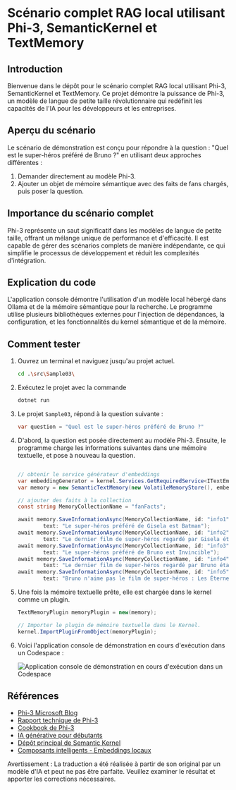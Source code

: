 # Scénario complet RAG local utilisant Phi-3, SemanticKernel et TextMemory

## Introduction

Bienvenue dans le dépôt pour le scénario complet RAG local utilisant Phi-3, SemanticKernel et TextMemory. Ce projet démontre la puissance de Phi-3, un modèle de langue de petite taille révolutionnaire qui redéfinit les capacités de l'IA pour les développeurs et les entreprises.

## Aperçu du scénario

Le scénario de démonstration est conçu pour répondre à la question : "Quel est le super-héros préféré de Bruno ?" en utilisant deux approches différentes :

1. Demander directement au modèle Phi-3.
2. Ajouter un objet de mémoire sémantique avec des faits de fans chargés, puis poser la question.

## Importance du scénario complet

Phi-3 représente un saut significatif dans les modèles de langue de petite taille, offrant un mélange unique de performance et d'efficacité. Il est capable de gérer des scénarios complets de manière indépendante, ce qui simplifie le processus de développement et réduit les complexités d'intégration.

## Explication du code

L'application console démontre l'utilisation d'un modèle local hébergé dans Ollama et de la mémoire sémantique pour la recherche. Le programme utilise plusieurs bibliothèques externes pour l'injection de dépendances, la configuration, et les fonctionnalités du kernel sémantique et de la mémoire.

## Comment tester

1. Ouvrez un terminal et naviguez jusqu'au projet actuel.

    ```bash
    cd .\src\Sample03\
    ```

1. Exécutez le projet avec la commande

    ```bash
    dotnet run
    ```

1. Le projet `Sample03`, répond à la question suivante :

    ```csharp
    var question = "Quel est le super-héros préféré de Bruno ?"
    ```

1. D'abord, la question est posée directement au modèle Phi-3. Ensuite, le programme charge les informations suivantes dans une mémoire textuelle, et pose à nouveau la question.

    ```csharp

    // obtenir le service générateur d'embeddings
    var embeddingGenerator = kernel.Services.GetRequiredService<ITextEmbeddingGenerationService>();
    var memory = new SemanticTextMemory(new VolatileMemoryStore(), embeddingGenerator);    

    // ajouter des faits à la collection
    const string MemoryCollectionName = "fanFacts";
    
    await memory.SaveInformationAsync(MemoryCollectionName, id: "info1", 
            text: "Le super-héros préféré de Gisela est Batman");
    await memory.SaveInformationAsync(MemoryCollectionName, id: "info2", 
            text: "Le dernier film de super-héros regardé par Gisela était Les Gardiens de la Galaxie Vol 3");
    await memory.SaveInformationAsync(MemoryCollectionName, id: "info3", 
            text: "Le super-héros préféré de Bruno est Invincible");
    await memory.SaveInformationAsync(MemoryCollectionName, id: "info4", 
            text: "Le dernier film de super-héros regardé par Bruno était Aquaman II");
    await memory.SaveInformationAsync(MemoryCollectionName, id: "info5", 
            text: "Bruno n'aime pas le film de super-héros : Les Éternels");    
    ```

1. Une fois la mémoire textuelle prête, elle est chargée dans le kernel comme un plugin.

    ```csharp
    TextMemoryPlugin memoryPlugin = new(memory);
    
    // Importer le plugin de mémoire textuelle dans le Kernel.
    kernel.ImportPluginFromObject(memoryPlugin);    
    ```

1. Voici l'application console de démonstration en cours d'exécution dans un Codespace :

    ![Application console de démonstration en cours d'exécution dans un Codespace](../../../../../../../md/07.Labs/CsharpOllamaCodeSpaces/src/Sample03/img/10RAGPhi3.gif)

## Références

- [Phi-3 Microsoft Blog](https://aka.ms/phi3blog-april)
- [Rapport technique de Phi-3](https://aka.ms/phi3-tech-report)
- [Cookbook de Phi-3](https://aka.ms/Phi-3CookBook)
- [IA générative pour débutants](https://github.com/microsoft/generative-ai-for-beginners)
- [Dépôt principal de Semantic Kernel](https://github.com/microsoft/semantic-kernel)
- [Composants intelligents - Embeddings locaux](https://github.com/dotnet-smartcomponents/smartcomponents/blob/main/docs/local-embeddings.md)

Avertissement : La traduction a été réalisée à partir de son original par un modèle d'IA et peut ne pas être parfaite. 
Veuillez examiner le résultat et apporter les corrections nécessaires.